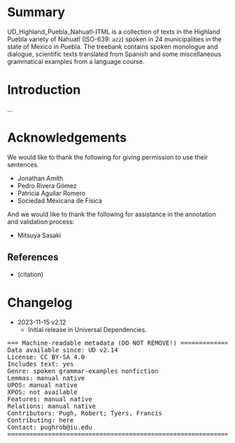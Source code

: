 # Summary


UD_Highland_Puebla_Nahuatl-ITML is a collection of texts in the Highland Puebla variety of Nahuatl (ISO-639: `azz`) spoken in 24 municipalities
in the state of Mexico in Puebla. The treebank contains spoken monologue and dialogue, scientific texts translated from Spanish and some miscellaneous
grammatical examples from a language course.


# Introduction

...


# Acknowledgements

We would like to thank the following for giving permission to use their sentences.
* Jonathan Amith 
* Pedro Rivera Gómez
* Patricia Aguilar Romero
* Sociedad Méxicana de Física

And we would like to thank the following for assistance in the annotation and validation process:
* Mitsuya Sasaki


## References

* (citation)


# Changelog

* 2023-11-15 v2.12
  * Initial release in Universal Dependencies.


<pre>
=== Machine-readable metadata (DO NOT REMOVE!) ================================
Data available since: UD v2.14
License: CC BY-SA 4.0
Includes text: yes
Genre: spoken grammar-examples nonfiction
Lemmas: manual native
UPOS: manual native
XPOS: not available
Features: manual native
Relations: manual native
Contributors: Pugh, Robert; Tyers, Francis
Contributing: here
Contact: pughrob@iu.edu
===============================================================================
</pre>
